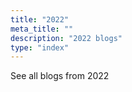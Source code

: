 ```yaml
---
title: "2022"
meta_title: ""
description: "2022 blogs"
type: "index"
---
```

See all blogs from 2022
